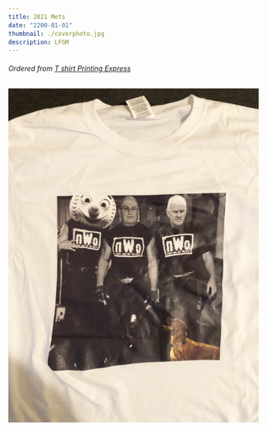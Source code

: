 ```yaml
---
title: 2021 Mets
date: "2200-01-01"
thumbnail: ./coverphoto.jpg
description: LFGM
---
```


###### Ordered from <a href="https://www.yelp.com/biz/t-shirt-express-new-york" target="_blank">T shirt Printing Express</a>

![Photo one](./product.jpg)
